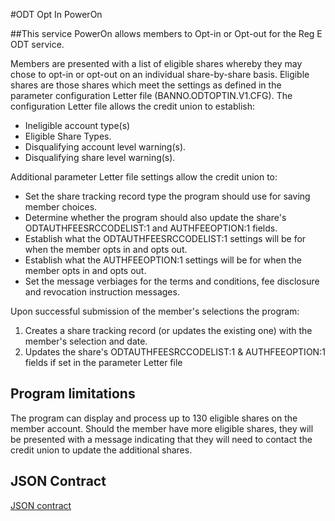 #ODT Opt In PowerOn

##This service PowerOn allows members to Opt-in or Opt-out for the Reg E ODT service.

Members are presented with a list of eligible shares whereby they may chose to opt-in or opt-out on an individual share-by-share basis. Eligible shares are those shares which meet the settings as defined in the parameter configuration Letter file (BANNO.ODTOPTIN.V1.CFG). The configuration Letter file allows the credit union to establish:
  * Ineligible account type(s)
  * Eligible Share Types.
  * Disqualifying account level warning(s).
  * Disqualifying share level warning(s).
  
Additional parameter Letter file settings allow the credit union to:
  * Set the share tracking record type the program should use for saving member choices.
  * Determine whether the program should also update the share's ODTAUTHFEESRCCODELIST:1 and AUTHFEEOPTION:1 fields.
  * Establish what the ODTAUTHFEESRCCODELIST:1 settings will be for when the member opts in and opts out.
  * Establish what the AUTHFEEOPTION:1 settings will be for when the member opts in and opts out.
  * Set the message verbiages for the terms and conditions, fee disclosure and revocation instruction messages.
  
Upon successful submission of the member's selections the program:
  1. Creates a share tracking record (or updates the existing one) with the member's selection and date.
  2. Updates the share's ODTAUTHFEESRCCODELIST:1 & AUTHFEEOPTION:1 fields if set in the parameter Letter file
  
## Program limitations
The program can display and process up to 130 eligible shares on the member account. Should the member have more eligible shares, they will be presented with a message indicating that they will need to contact the credit union to update the additional shares.

## JSON Contract  
  [JSON contract](https://github.com/Banno/banno-powerons/blob/master/odt-opt-in/ODT%20Opt-in%20JSON%20Contract.md)
  